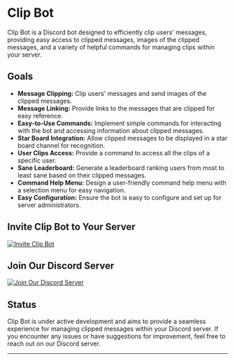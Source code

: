 # Clip Bot

Clip Bot is a Discord bot designed to efficiently clip users' messages, providing easy access to clipped messages, images of the clipped messages, and a variety of helpful commands for managing clips within your server.

## Goals
- **Message Clipping:** Clip users' messages and send images of the clipped messages.
- **Message Linking:** Provide links to the messages that are clipped for easy reference.
- **Easy-to-Use Commands:** Implement simple commands for interacting with the bot and accessing information about clipped messages.
- **Star Board Integration:** Allow clipped messages to be displayed in a star board channel for recognition.
- **User Clips Access:** Provide a command to access all the clips of a specific user.
- **Sane Leaderboard:** Generate a leaderboard ranking users from most to least sane based on their clipped messages.
- **Command Help Menu:** Design a user-friendly command help menu with a selection menu for easy navigation.
- **Easy Configuration:** Ensure the bot is easy to configure and set up for server administrators.

## Invite Clip Bot to Your Server
[![Invite Clip Bot](https://img.shields.io/badge/Invite-Clip_Bot-blue?style=for-the-badge)](https://discord.com/oauth2/authorize?client_id=1226365381527081020&permissions=2147601600&scope=bot)

## Join Our Discord Server
[![Join Our Discord Server](https://img.shields.io/badge/Join-Discord_Server-blue?style=for-the-badge)](https://discord.gg/mm5738HDxH)

## Status
Clip Bot is under active development and aims to provide a seamless experience for managing clipped messages within your Discord server. If you encounter any issues or have suggestions for improvement, feel free to reach out on our Discord server.

---

